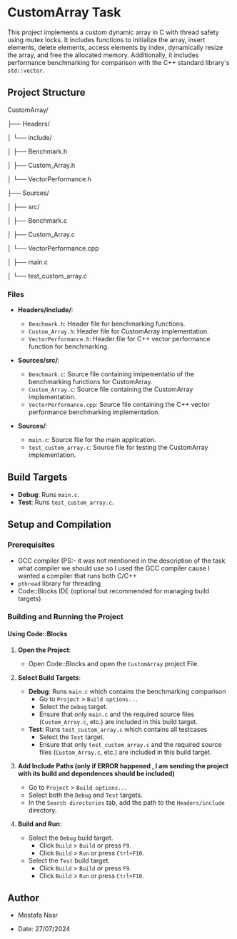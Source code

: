# CustomArray Task

This project implements a custom dynamic array in C with thread safety using mutex locks. It includes functions to initialize the array, insert elements, delete elements, access elements by index, dynamically resize the array, and free the allocated memory. Additionally, it includes performance benchmarking for comparison with the C++ standard library's `std::vector`.


## Project Structure

CustomArray/

├── Headers/

│ └── include/

│ ├── Benchmark.h

│ ├── Custom_Array.h

│ └── VectorPerformance.h

├── Sources/

│ ├── src/

│ ├── Benchmark.c

│ ├── Custom_Array.c

│ └── VectorPerformance.cpp

│ ├── main.c

│ └── test_custom_array.c


### Files

- **Headers/include/**:
  - `Benchmark.h`: Header file for benchmarking functions.
  - `Custom_Array.h`: Header file for CustomArray implementation.
  - `VectorPerformance.h`: Header file for C++ vector performance function for benchmarking.

- **Sources/src/**:
  - `Benchmark.c`: Source file containing imlpementatio of the  benchmarking functions for CustomArray.
  - `Custom_Array.c`: Source file containing the CustomArray implementation.
  - `VectorPerformance.cpp`: Source file containing the C++ vector performance benchmarking implementation.

- **Sources/**:
  - `main.c`: Source file for the main application.
  - `test_custom_array.c`: Source file for testing the CustomArray implementation.

## Build Targets

- **Debug**: Runs `main.c`.
- **Test**: Runs `test_custom_array.c`.

## Setup and Compilation

### Prerequisites

- GCC compiler (PS:- it was not mentioned in the description of the task what compiler we should use so I used the GCC compiler cause I wanted a compiler that runs both C/C++
- `pthread` library for threading
- Code::Blocks IDE (optional but recommended for managing build targets)

### Building and Running the Project

#### Using Code::Blocks

1. **Open the Project**:
   - Open Code::Blocks and open the `CustomArray` project File.

2. **Select Build Targets**:
   - **Debug**: Runs `main.c` which contains the benchmarking comparison
     - Go to `Project` > `Build options...`
     - Select the `Debug` target.
     - Ensure that only `main.c` and the required source files (`Custom_Array.c`, etc.) are included in this build target.
   - **Test**: Runs `test_custom_array.c` which contains all testcases
     - Select the `Test` target.
     - Ensure that only `test_custom_array.c` and the required source files (`Custom_Array.c`, etc.) are included in this build target.

3. **Add Include Paths (only if ERROR happened , I am sending the project with its build and dependences should be included)**
   - Go to `Project` > `Build options...`
   - Select both the `Debug` and `Test` targets.
   - In the `Search directories` tab, add the path to the `Headers/include` directory.

4. **Build and Run**:
   - Select the `Debug` build target.
     - Click `Build` > `Build` or press `F9`.
     - Click `Build` > `Run` or press `Ctrl+F10`.
   - Select the `Test` build target.
     - Click `Build` > `Build` or press `F9`.
     - Click `Build` > `Run` or press `Ctrl+F10`.

## Author
- Mostafa Nasr

- Date: 27/07/2024
